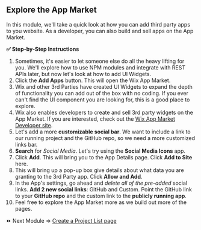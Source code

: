 ## Explore the App Market

In this module, we'll take a quick look at how you can add third party apps to you website. As a developer, you can also build and sell apps on the App Market.

**:white_check_mark: Step-by-Step Instructions**

1. Sometimes, it's easier to let someone else do all the heavy lifting for you. We'll explore how to use NPM modules and integrate with REST APIs later, but now let's look at how to add UI Widgets.
2. Click the **Add Apps** button. This will open the Wix App Market.
3. Wix and other 3rd Parties have created UI Widgets to expand the depth of functionality you can add out of the box with no coding. If you ever can't find the UI component you are looking for, this is a good place to explore.
4. Wix also enables developers to create and sell 3rd party widgets on the App Market. If you are interested, check out the [Wix App Market Developer site](https://dev.wix.com/).
5. Let's add a more **customizable social bar**. We want to include a link to our running project and the GitHub repo, so we need a more customized links bar.
6. **Search** for _Social Media_. Let's try using the **Social Media Icons** app.
7. Click **Add**. This will bring you to the App Details page. Click **Add to Site** here.
8. This will bring up a pop-up box give details about what data you are granting to the 3rd Party app. Click **Allow and Add**.
9. In the App's settings, go ahead and _delete all of the pre-added_ social links. **Add 2 new social links**: GitHub and Custom. Point the GitHub link to your **GitHub repo** and the custom link to the **publicly running app**.
10. Feel free to explore the App Market more as we build out more of the pages. 


:fast_forward: Next Module => [Create a Project List page](PROJECT_REPEATER.md)
